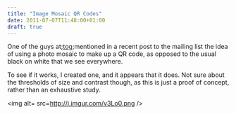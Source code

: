 ```yaml
---
title: "Image Mosaic QR Codes"
date: 2011-07-07T11:48:00+01:00
draft: true
---
```


One of the guys at;<a href=http://www.tog.ie/>tog</a>;mentioned in a recent post to the mailing list the idea of using a photo mosaic to make up a QR code, as opposed to the usual black on white that we see everywhere.

To see if it works, I created one, and it appears that it does. Not sure about the thresholds of size and contrast though, as this is just a proof of concept, rather than an exhaustive study.

<img alt= src=http://i.imgur.com/v3Lo0.png />
